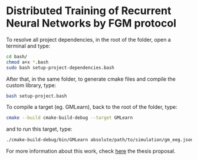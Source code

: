 # Distributed Training of Recurrent Neural Networks by FGM protocol #

To resolve all project dependencies, in the root of the folder, open a terminal and type:

```bash
cd bash/
chmod a+x *.bash
sudo bash setup-project-dependencies.bash
```

After that, in the same folder, to generate cmake files and compile the custom library, type:

```bash
bash setup-project.bash
```

To compile a target (eg. GMLearn), back to the root of the folder, type:

```bash
cmake --build cmake-build-debug --target GMLearn
```

and to run this target, type:

```bash
./cmake-build-debug/bin/GMLearn absolute/path/to/simulation/gm_eeg.json
```

For more information about this work, check [here](latex/proposal/proposal.pdf) the thesis proposal.
